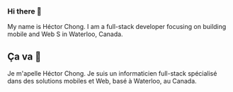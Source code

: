 ### Hi there 👋

My name is Héctor Chong. I am a full-stack developer focusing on building mobile and Web S in Waterloo, Canada.

## Ça va 👋

Je m'apelle Héctor Chong. Je suis un informaticien full-stack spécialisé dans des solutions mobiles et Web, basé à Waterloo, au Canada.
